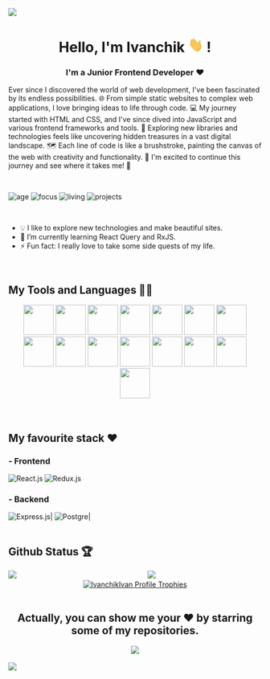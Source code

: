 ![](https://raw.githubusercontent.com/halfrost/halfrost/master/icons/header_.png)

<h1 align="center"> Hello, I'm Ivanchik <img src="https://raw.githubusercontent.com/ABSphreak/ABSphreak/master/gifs/Hi.gif" width="30px" height="30px" > ! </h1>

<h3 align="center">I'm a Junior Frontend Developer ❤</h3>  


<div align="left">

Ever since I discovered the world of web development, I've been fascinated by its endless possibilities. 🌐 From simple static websites to complex web applications, I love bringing ideas to life through code. 💻 My journey started with HTML and CSS, and I've since dived into JavaScript and various frontend frameworks and tools. 🚀 Exploring new libraries and technologies feels like uncovering hidden treasures in a vast digital landscape. 🗺️ Each line of code is like a brushstroke, painting the canvas of the web with creativity and functionality. 🎨 I'm excited to continue this journey and see where it takes me! 🌟

  <br />
  
![age](https://img.shields.io/badge/age-16-20B2AA)
![focus](https://img.shields.io/badge/focus-Frontend_Dev-FF7F50)
![living](https://img.shields.io/badge/living-Zelenograd-3CB371)
![projects](https://img.shields.io/badge/projects-12-9400D3)

  <br />

- 💡 I like to explore new technologies and make beautiful sites.
- 🌱 I’m currently learning React Query and RxJS.
- ⚡ Fun fact: I really love to take some side quests of my life.
  
 </div>

<br />

##  My Tools and Languages 👨‍💻

<div align="center">

<img src="https://i.imgur.com/CfbGSw2.png" height="60" width="60">
<img src="https://i.imgur.com/ydbeeyk.png" height="60" width="60">
<img src="https://i.imgur.com/054LTZq.png" height="60" width="60">
<img src="https://i.imgur.com/Riq5bIb.png" height="60" width="60">
<img src="https://i.imgur.com/Uivesm4.png" height="60" width="60">
<img src="https://i.imgur.com/uTwsATT.png" height="60" width="60">
<img src="https://i.imgur.com/VBd4aS3.png" height="60" width="60">
<img src="https://i.imgur.com/JcUsLfc.png" height="60" width="60">
<img src="https://i.imgur.com/9Ulh3vX.png" height="60" width="60">
<img src="https://i.imgur.com/apxFVxR.png" height="60" width="60">
<img src="https://imgur.com/9FgfeLM.png" height="60" width="60">
<img src="https://imgur.com/F6N4HUt.png" height="60" width="60">
<img src="https://i.imgur.com/t74wIVs.png" height="60" width="60">
<img src="https://imgur.com/jRluxn2.png" height="60" width="60">
<img src="https://i.imgur.com/apxFVxR.png" height="60" width="60">
</div>
<br />
<br /> 

## My favourite stack ❤

### - Frontend

<div test-aling='center'>
<img alt="React.js" src="https://img.shields.io/badge/React-20232A?style=for-the-badge&logo=react&logoColor=61DAFB" />
<img alt="Redux.js" src="https://img.shields.io/badge/Redux-593D88?style=for-the-badge&logo=redux&logoColor=white" />
</div>

### - Backend
<div test-aling='center'>
<img alt="Express.js" src="https://img.shields.io/badge/express.js-%23404d59.svg?style=for-the-badge&logo=express&logoColor=%2361DAFB"/>|
<img alt="Postgre" src="https://img.shields.io/badge/Postgre-%23404d59?style=for-the-badge&logo=postgre&logoColor=white"/>|
</div>
<br /> 

## Github Status 🏆

<img  src="https://github-readme-stats.vercel.app/api?username=IvanchikIvan&show_icons=true&hide_border=true&theme=cobalt" width="45%" align="right" >
<img  src="https://github-readme-streak-stats.herokuapp.com/?user=IvanchikIvan&theme=cobalt" width="45%" >


<br /> 

<div align="center">
  <a href="https://github.com/ryo-ma/github-profile-trophy">
    <img src="https://github-profile-trophy.vercel.app/?username=IvanchikIvan&theme=onestar&no-frame=true" alt="IvanchikIvan Profile Trophies" />
  </a>
</div>


<br /> 

<div align="center">

## Actually, you can show me your ❤ by starring some of my repositories.

[<img src="https://img.shields.io/badge/Portfolio-%23000000.svg?&style=for-the-badge&logo=react&logoColor=61DAFB">](https://ivanchikivan.github.io/Ivanchik-Portfolio/)

</div>

![](https://imgur.com/2ToIlyi.png)
